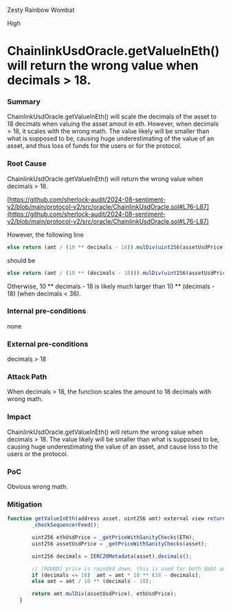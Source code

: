 Zesty Rainbow Wombat

High

# ChainlinkUsdOracle.getValueInEth() will return the wrong value when decimals > 18.

### Summary
ChainlinkUsdOracle.getValueInEth() will scale the decimals of the asset to 18 decimals when valuing the asset amout in eth. However, when decimals > 18, it scales with the wrong math. The value likely will be smaller than what is supposed to be, causing huge underestimating of the value of an asset, and thus loss of funds for the users or for the protocol. 

### Root Cause

ChainlinkUsdOracle.getValueInEth() will return the wrong value when decimals > 18. 

[https://github.com/sherlock-audit/2024-08-sentiment-v2/blob/main/protocol-v2/src/oracle/ChainlinkUsdOracle.sol#L76-L87](https://github.com/sherlock-audit/2024-08-sentiment-v2/blob/main/protocol-v2/src/oracle/ChainlinkUsdOracle.sol#L76-L87)

However, the following line 

```javascript
else return (amt / (10 ** decimals - 18)).mulDiv(uint256(assetUsdPrice), uint256(ethUsdPrice));
```

should be

```javascript
else return (amt / (10 ** (decimals - 18))).mulDiv(uint256(assetUsdPrice), uint256(ethUsdPrice));
```

Otherwise, 10 ** decimals - 18 is likely much larger than 10 ** (decimals - 18) (when decimals < 36).



### Internal pre-conditions

none

### External pre-conditions

decimals > 18

### Attack Path

When decimals > 18, the function scales the amount to 18 decimals with wrong math. 

### Impact

ChainlinkUsdOracle.getValueInEth() will return the wrong value when decimals > 18. The value likely will be smaller than what is supposed to be, causing huge underestimating the value of an asset, and cause loss to the users or the protocol.  


### PoC

Obvious wrong math. 

### Mitigation


```javascript
function getValueInEth(address asset, uint256 amt) external view returns (uint256) {
        _checkSequencerFeed();

        uint256 ethUsdPrice = _getPriceWithSanityChecks(ETH);
        uint256 assetUsdPrice = _getPriceWithSanityChecks(asset);

        uint256 decimals = IERC20Metadata(asset).decimals();

        // [ROUND] price is rounded down. this is used for both debt and asset math, no effect
        if (decimals <= 18)  amt = amt * 10 ** (18 - decimals);
        else amt = amt / 10 ** (decimals - 18);

        return amt.mulDiv(assetUsdPrice), ethUsdPrice);       
    }
```
